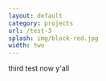```yaml
---
layout: default
category: projects
url: /test-3
splash: img/block-red.jpg
width: two
---
```


third test now y'all
